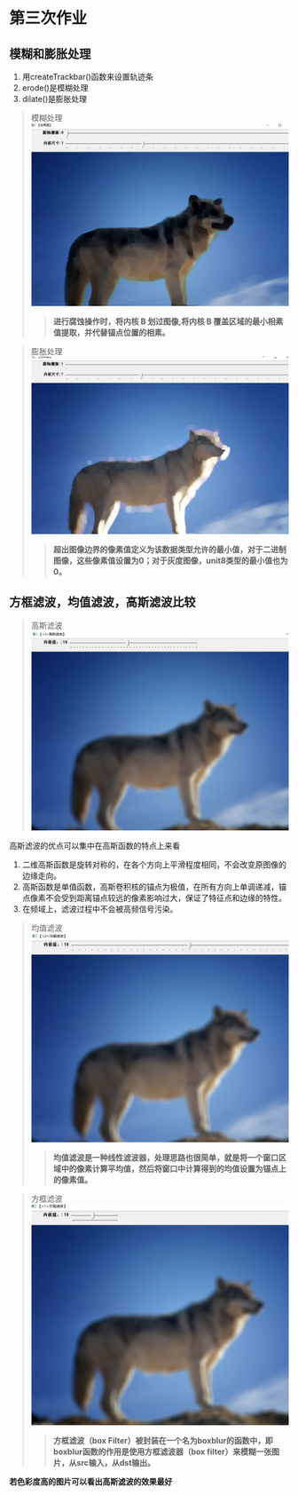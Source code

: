 # 第三次作业

## 模糊和膨胀处理
1. 用createTrackbar()函数来设置轨迹条
2. erode()是模糊处理
3. dilate()是膨胀处理
>模糊处理
![](image/1.jpg)
>>**进行腐蚀操作时，将内核 B 划过图像,将内核 B 覆盖区域的最小相素值提取，并代替锚点位置的相素。**

>膨胀处理
![](image/2.jpg)
>>**超出图像边界的像素值定义为该数据类型允许的最小值，对于二进制图像，这些像素值设置为0；对于灰度图像，unit8类型的最小值也为0。**

## 方框滤波，均值滤波，高斯滤波比较
>高斯滤波
![](image/3.jpg)

高斯滤波的优点可以集中在高斯函数的特点上来看
1. 二维高斯函数是旋转对称的，在各个方向上平滑程度相同，不会改变原图像的边缘走向。
2. 高斯函数是单值函数，高斯卷积核的锚点为极值，在所有方向上单调递减，锚点像素不会受到距离锚点较远的像素影响过大，保证了特征点和边缘的特性。
3. 在频域上，滤波过程中不会被高频信号污染。

>均值滤波
![](image/4.jpg)
>>**均值滤波是一种线性滤波器，处理思路也很简单，就是将一个窗口区域中的像素计算平均值，然后将窗口中计算得到的均值设置为锚点上的像素值。**

>方框滤波
![](image/5.jpg)
>>**方框滤波（box Filter）被封装在一个名为boxblur的函数中，即boxblur函数的作用是使用方框滤波器（box filter）来模糊一张图片，从src输入，从dst输出。**

**若色彩度高的图片可以看出高斯滤波的效果最好**